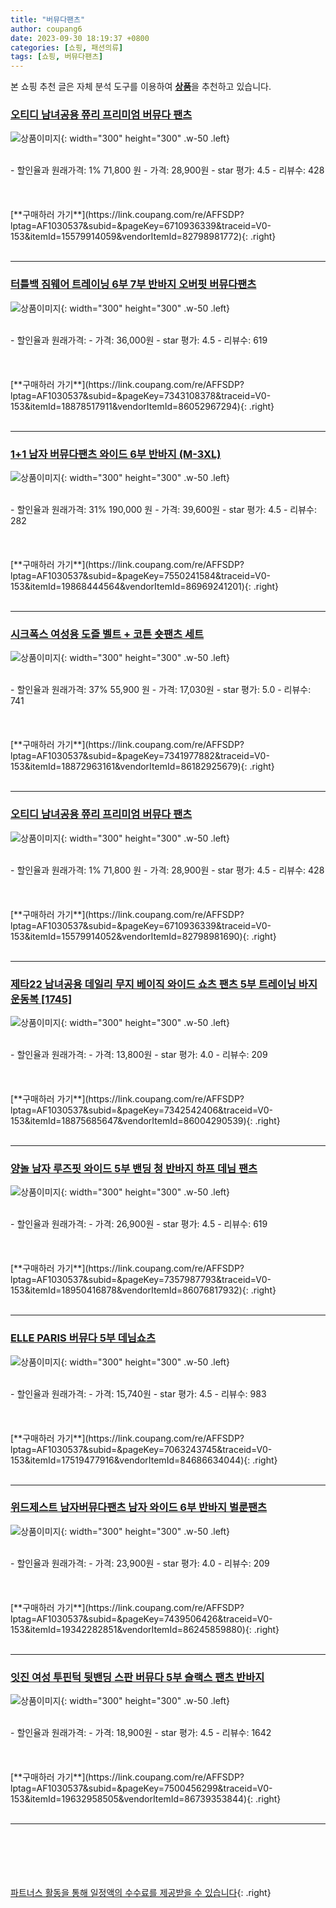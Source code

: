 ```yaml
---
title: "버뮤다팬츠"
author: coupang6
date: 2023-09-30 18:19:37 +0800
categories: [쇼핑, 패션의류]
tags: [쇼핑, 버뮤다팬츠]
---
```


본 쇼핑 추천 글은 자체 분석 도구를 이용하여 [**상품**](https://link.coupang.com/a/bao1ui)을 추천하고 있습니다.

### [오티디 남녀공용 쮸리 프리미엄 버뮤다 팬츠](https://link.coupang.com/re/AFFSDP?lptag=AF1030537&subid=&pageKey=6710936339&traceid=V0-153&itemId=15579914059&vendorItemId=82798981772)

![상품이미지](https://thumbnail7.coupangcdn.com/thumbnails/remote/230x230ex/image/retail/images/2022/08/16/11/2/30b29ff2-bfac-4518-b725-fe6c7ef7b4e8.jpg){: width="300" height="300" .w-50 .left}


<br>
- 할인율과 원래가격: 1%  71,800   원
- 가격: 28,900원
- star 평가: 4.5
- 리뷰수: 428
<br>
<br>
<br>
<br>
[**구매하러 가기**](https://link.coupang.com/re/AFFSDP?lptag=AF1030537&subid=&pageKey=6710936339&traceid=V0-153&itemId=15579914059&vendorItemId=82798981772){: .right}
<br>
<br>

---

### [터틀백 짐웨어 트레이닝 6부 7부 반바지 오버핏 버뮤다팬츠](https://link.coupang.com/re/AFFSDP?lptag=AF1030537&subid=&pageKey=7343108378&traceid=V0-153&itemId=18878517911&vendorItemId=86052967294)

![상품이미지](https://thumbnail9.coupangcdn.com/thumbnails/remote/230x230ex/image/vendor_inventory/a683/e5a8fad11fc303afd82d4033a8e114f7ad22c9890d991dd35a1f8d896766.png){: width="300" height="300" .w-50 .left}


<br>
- 할인율과 원래가격: 
- 가격: 36,000원
- star 평가: 4.5
- 리뷰수: 619
<br>
<br>
<br>
<br>
[**구매하러 가기**](https://link.coupang.com/re/AFFSDP?lptag=AF1030537&subid=&pageKey=7343108378&traceid=V0-153&itemId=18878517911&vendorItemId=86052967294){: .right}
<br>
<br>

---

### [1+1 남자 버뮤다팬츠 와이드 6부 반바지 (M-3XL)](https://link.coupang.com/re/AFFSDP?lptag=AF1030537&subid=&pageKey=7550241584&traceid=V0-153&itemId=19868444564&vendorItemId=86969241201)

![상품이미지](https://thumbnail10.coupangcdn.com/thumbnails/remote/230x230ex/image/vendor_inventory/eae7/eb4333c6c56f9ae6cb704198347d4aa21cd73b48202bd3be6b9120ab14f0.jpg){: width="300" height="300" .w-50 .left}


<br>
- 할인율과 원래가격: 31%  190,000   원
- 가격: 39,600원
- star 평가: 4.5
- 리뷰수: 282
<br>
<br>
<br>
<br>
[**구매하러 가기**](https://link.coupang.com/re/AFFSDP?lptag=AF1030537&subid=&pageKey=7550241584&traceid=V0-153&itemId=19868444564&vendorItemId=86969241201){: .right}
<br>
<br>

---

### [시크폭스 여성용 도즐 벨트 + 코튼 숏팬츠 세트](https://link.coupang.com/re/AFFSDP?lptag=AF1030537&subid=&pageKey=7341977882&traceid=V0-153&itemId=18872963161&vendorItemId=86182925679)

![상품이미지](https://thumbnail10.coupangcdn.com/thumbnails/remote/230x230ex/image/rs_quotation_api/xvikirbf/99dd61599c824740bbd15a28d614f7fb.jpg){: width="300" height="300" .w-50 .left}


<br>
- 할인율과 원래가격: 37%  55,900   원
- 가격: 17,030원
- star 평가: 5.0
- 리뷰수: 741
<br>
<br>
<br>
<br>
[**구매하러 가기**](https://link.coupang.com/re/AFFSDP?lptag=AF1030537&subid=&pageKey=7341977882&traceid=V0-153&itemId=18872963161&vendorItemId=86182925679){: .right}
<br>
<br>

---

### [오티디 남녀공용 쮸리 프리미엄 버뮤다 팬츠](https://link.coupang.com/re/AFFSDP?lptag=AF1030537&subid=&pageKey=6710936339&traceid=V0-153&itemId=15579914052&vendorItemId=82798981690)

![상품이미지](https://thumbnail7.coupangcdn.com/thumbnails/remote/230x230ex/image/rs_quotation_api/tyat00zf/626d45cdcbd24c73b67d0456c21a0393.jpg){: width="300" height="300" .w-50 .left}


<br>
- 할인율과 원래가격: 1%  71,800   원
- 가격: 28,900원
- star 평가: 4.5
- 리뷰수: 428
<br>
<br>
<br>
<br>
[**구매하러 가기**](https://link.coupang.com/re/AFFSDP?lptag=AF1030537&subid=&pageKey=6710936339&traceid=V0-153&itemId=15579914052&vendorItemId=82798981690){: .right}
<br>
<br>

---

### [제타22 남녀공용 데일리 무지 베이직 와이드 쇼츠 팬츠 5부 트레이닝 바지 운동복 [1745]](https://link.coupang.com/re/AFFSDP?lptag=AF1030537&subid=&pageKey=7342542406&traceid=V0-153&itemId=18875685647&vendorItemId=86004290539)

![상품이미지](https://thumbnail7.coupangcdn.com/thumbnails/remote/230x230ex/image/vendor_inventory/979f/876834d4b50f9d5fc0f48694e792346692b0c61a97fda36d1c6fbf72ba30.jpg){: width="300" height="300" .w-50 .left}


<br>
- 할인율과 원래가격: 
- 가격: 13,800원
- star 평가: 4.0
- 리뷰수: 209
<br>
<br>
<br>
<br>
[**구매하러 가기**](https://link.coupang.com/re/AFFSDP?lptag=AF1030537&subid=&pageKey=7342542406&traceid=V0-153&itemId=18875685647&vendorItemId=86004290539){: .right}
<br>
<br>

---

### [양놀 남자 루즈핏 와이드 5부 밴딩 청 반바지 하프 데님 팬츠](https://link.coupang.com/re/AFFSDP?lptag=AF1030537&subid=&pageKey=7357987793&traceid=V0-153&itemId=18950416878&vendorItemId=86076817932)

![상품이미지](https://thumbnail9.coupangcdn.com/thumbnails/remote/230x230ex/image/vendor_inventory/361b/d3a6a0aa5cffc98c6bc51c75b732dd68f96f8941aba0a447c3e7b0fd81d9.jpg){: width="300" height="300" .w-50 .left}


<br>
- 할인율과 원래가격: 
- 가격: 26,900원
- star 평가: 4.5
- 리뷰수: 619
<br>
<br>
<br>
<br>
[**구매하러 가기**](https://link.coupang.com/re/AFFSDP?lptag=AF1030537&subid=&pageKey=7357987793&traceid=V0-153&itemId=18950416878&vendorItemId=86076817932){: .right}
<br>
<br>

---

### [ELLE PARIS 버뮤다 5부 데님쇼츠](https://link.coupang.com/re/AFFSDP?lptag=AF1030537&subid=&pageKey=7063243745&traceid=V0-153&itemId=17519477916&vendorItemId=84686634044)

![상품이미지](https://thumbnail8.coupangcdn.com/thumbnails/remote/230x230ex/image/retail/images/5041575742950245-523a15d5-ad21-43cf-9e5f-7a70fc1efbeb.jpg){: width="300" height="300" .w-50 .left}


<br>
- 할인율과 원래가격: 
- 가격: 15,740원
- star 평가: 4.5
- 리뷰수: 983
<br>
<br>
<br>
<br>
[**구매하러 가기**](https://link.coupang.com/re/AFFSDP?lptag=AF1030537&subid=&pageKey=7063243745&traceid=V0-153&itemId=17519477916&vendorItemId=84686634044){: .right}
<br>
<br>

---

### [위드제스트 남자버뮤다팬츠 남자 와이드 6부 반바지 벌룬팬츠](https://link.coupang.com/re/AFFSDP?lptag=AF1030537&subid=&pageKey=7439506426&traceid=V0-153&itemId=19342282851&vendorItemId=86245859880)

![상품이미지](https://thumbnail10.coupangcdn.com/thumbnails/remote/230x230ex/image/vendor_inventory/5cdc/841e423d4d14680a8587bdb951a74a4017ceb991934956a95e27ce9a7b39.png){: width="300" height="300" .w-50 .left}


<br>
- 할인율과 원래가격: 
- 가격: 23,900원
- star 평가: 4.0
- 리뷰수: 209
<br>
<br>
<br>
<br>
[**구매하러 가기**](https://link.coupang.com/re/AFFSDP?lptag=AF1030537&subid=&pageKey=7439506426&traceid=V0-153&itemId=19342282851&vendorItemId=86245859880){: .right}
<br>
<br>

---

### [잇진 여성 투핀턱 뒷밴딩 스판 버뮤다 5부 슬랙스 팬츠 반바지](https://link.coupang.com/re/AFFSDP?lptag=AF1030537&subid=&pageKey=7500456299&traceid=V0-153&itemId=19632958505&vendorItemId=86739353844)

![상품이미지](https://thumbnail9.coupangcdn.com/thumbnails/remote/230x230ex/image/vendor_inventory/7327/da02347e526fc38f1ef403a997bae5c205c64809661dc6cb6cd5ce3b087b.jpg){: width="300" height="300" .w-50 .left}


<br>
- 할인율과 원래가격: 
- 가격: 18,900원
- star 평가: 4.5
- 리뷰수: 1642
<br>
<br>
<br>
<br>
[**구매하러 가기**](https://link.coupang.com/re/AFFSDP?lptag=AF1030537&subid=&pageKey=7500456299&traceid=V0-153&itemId=19632958505&vendorItemId=86739353844){: .right}
<br>
<br>

---
<br><br><br><br><br> [파트너스 활동을 통해 일정액의 수수료를 제공받을 수 있습니다](https://link.coupang.com/a/bao1ui){: .right}